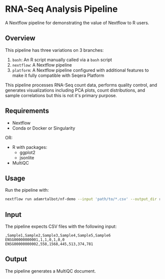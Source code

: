 # RNA-Seq Analysis Pipeline

A Nextflow pipeline for demonstrating the value of Nextflow to R users.

## Overview

This pipeline has three variations on 3 branches:

1. `bash`: An R script manually called via a `bash` script
2. `nextflow`: A Nextflow pipeline
3. `platform`: A Nextflow pipeline configured with additional features to make it fully compatible with Seqera Platform

This pipeline processes RNA-Seq count data, performs quality control, and generates visualizations including PCA plots, count distributions, and sample correlations but this is not it's primary purpose.

## Requirements

- Nextflow
- Conda or Docker or Singularity

OR:

- R with packages:
  - ggplot2
  - jsonlite
- MultiQC

## Usage
Run the pipeline with:

```bash
nextflow run adamrtalbot/nf-demo --input 'path/to/*.csv' --output_dir results
```

## Input

The pipeline expects CSV files with the following input:

```csv
,Sample1,Sample2,Sample3,Sample4,Sample5,Sample6
ENSG00000000001,1,1,0,1,0,0
ENSG00000000002,558,1568,445,513,374,781
```

## Output

The pipeline generates a MultiQC document.

